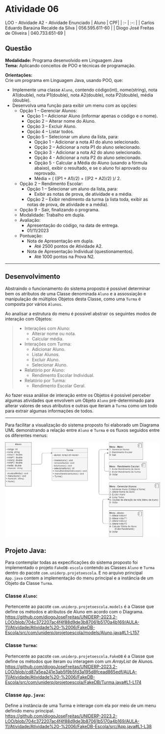 # Atividade 06

LOO - Atividade A2 - Atividade Enunciado
| Aluno | CPF| 
| :- | :-: |
| Carlos Eduardo Baraúna Recalde da Silva | 056.595.611-60 |
|  Diogo José Freitas de Oliveira | 040.733.651-69 |

## Questão
**Modalidade:** Programa desenvolvido em Linguagem Java  
**Tema:** Aplicando conceitos de POO e técnicas de programação.  

**Orientações:**  
Crie um programa em Linguagem Java, usando POO, que:
-  Implemente uma classe `Aluno`, contendo código(int), nome(string), nota A1(double), nota P1(double), nota A2(double), nota P2(double), média (double).
- Desenvolva uma função para exibir um menu com as opções:
    - Opção 1 – Gerenciar Alunos:
        - Opção 1 – Adicionar Aluno (informar apenas o código e o nome).
        - Opção 2 – Alterar nome do Aluno.
        - Opção 3 – Excluir Aluno.
        - Opção 4 – Listar todos.
        - Opção 5 – Selecionar um aluno da lista, para:
          - Opção 1 – Adicionar a nota A1 do aluno selecionado.
          - Opção 2 – Adicionar a nota P1 do aluno selecionado.
          - Opção 3 - Adicionar a nota A2 do aluno selecionado.
          - Opção 4 - Adicionar a nota P2 do aluno selecionado.
          - Opção 5 - Calcular a Média do Aluno (usando a fórmula abaixo), exibir o resultado, e se o aluno foi aprovado ou reprovado.
          - Média = ( ((P1 + A1)/2) + ((P2 + A2)/2) )/ 2.
    - Opção 2 – Rendimento Escolar:
      - Opção 1 – Selecionar um aluno da lista, para:
        - Exibir as notas de prova, de atividade e a média.
      - Opção 2 – Exibir rendimento da turma (a lista toda, exibir as notas de prova, de atividade e a média).
    - Opção 9 - Sair, finalizando o programa.
  - Modalidade: Trabalho em dupla.
  - Avaliação:
    - Apresentação do código, na data de entrega.
    - 01/11/2023
  - Pontuação:
    - Nota de Apresentação em dupla.
      - Até 2500 pontos de Atividade A2.
    - Nota de Apresentação Individual (questionamentos).
      - Até 1000 pontos na Prova N2.

---
## Desenvolvimento

Abstraindo o funcionamento do sistema proposto é possível determinar bem os atributos de uma Classe denominada `Aluno` e a assossiação e manipulação de múltiplos Objetos desta Classe, como uma `Turma` é composta por vários `Alunos`.

Ao analisar a estrutura do menu é possível abstrair os seguintes modos de interação com Objetos:
>- Interações com Aluno:
>     - Alterar nome ou nota.
>     - Calcular média.
>- Interações com Turma:
>     - Adicionar Aluno.
>     - Listar Alunos.
>     - Excluir Aluno.
>     - Selecionar Aluno.
>- Relatório por Aluno:
>     - Rendimento Escolar Individual.
>- Relatório por Turma:
>     - Rendimento Escolar Geral.

Ao fazer essa análise de interação entre os Objetos é possível perceber algumas atividades que envolvem um Objeto `Aluno` pré-determinado para alterar valores de seus atributos e outras que iteram a `Turma` como um todo para extrair algumas informações de todos.

---
Para facilitar a visualização do sistema proposto foi elaborado um Diagrama UML demonstrando a relação entre `Aluno` e `Turma` e os fluxos seguidos entre os diferentes menus:

![Diagrama de Casos UML](docs/projetoescola.drawio.png)

## Projeto Java:

Para contemplar todas as expecificações do sistema proposto foi implementado o projeto `FakeDB-escola` contendo as Classes `Aluno` e `Turma` dentro do pacote `com.uniderp.projetoescola`. E no arquivo principal `App.java` contem a implementação do menu principal e a instância de um Objeto da Classe `Turma`.

### Classe `Aluno`:
Pertencente ao pacote `com.uniderp.projetoescola.models` é a Classe que define os métodos e atributos de Aluno em acordo com o Diagrama.  
<https://github.com/diogoJoseFreitas/UNIDERP-2023.2-LOO/blob/704c372207ac4f4f88d9de3b87061b5170a4b169/AULA-11/Atividade/Atividade%20-%2006/FakeDB-Escola/src/com/uniderp/projetoescola/models/Aluno.java#L1-L157>

### Classe `Turma`:  
Pertencente ao pacote `com.uniderp.projetoescola.FakeDB` é a Classe que define os métodos que iteram ou interagem com um *ArrayList* de Alunos.  
<https://github.com/diogoJoseFreitas/UNIDERP-2023.2-LOO/blob/cd87a5ea241e3ab5f9b5fd3a195d8fcead865edf/AULA-11/Atividade/Atividade%20-%2006/FakeDB-Escola/src/com/uniderp/projetoescola/FakeDB/Turma.java#L1-L174>

### Classe `App.java`:  
Define a instância de uma Turma e interage com ela por meio de um menu definido menu principal.  
<https://github.com/diogoJoseFreitas/UNIDERP-2023.2-LOO/blob/704c372207ac4f4f88d9de3b87061b5170a4b169/AULA-11/Atividade/Atividade%20-%2006/FakeDB-Escola/src/App.java#L1-L38>